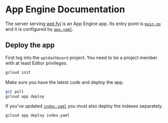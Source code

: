 # App Engine Documentation

The server serving [wpt.fyi](https://wpt.fyi) is an App Engine app.
Its entry point is [`main.go`](../main.go) and it is configured by
[`app.yaml`](../app.yaml).

## Deploy the app

First log into the `wptdashboard` project. You need to be a project member
with at least Editor privileges.

```sh
gcloud init
```

Make sure you have the latest code and deploy the app.

```sh
git pull
gcloud app deploy
```

If you've updated [`index.yaml`](../index.yaml) you must also deploy the indexes
separately.

```sh
gcloud app deploy index.yaml
```
